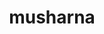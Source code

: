 ---
id: 518
title: musharna
types: [psychic]
image: https://raw.githubusercontent.com/PokeAPI/sprites/master/sprites/pokemon/518.png
---
